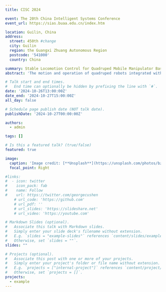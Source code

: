 ```yaml
---
title: CISC 2024

event: The 20th China Intelligent Systems Conference
event_url: https://sias.buaa.edu.cn/index.htm

location: Guilin, China
address:
  street: 450th #change
  city: Guilin
  region: the Guangxi Zhuang Autonomous Region
  postcode: '541000'
  country: China

summary: Stable Locomotion Control for Quadruped Mobile Manipulator Based on Adaptive Estimation of Load Mass.
abstract: 'The motion and operation of quadruped robots integrated with a manipulator are significant challenges in the field of legged robotics. In this paper, a stable locomotion control method for the quadruped mobile manipulator based on adaptive estimation of load mass is proposed. Firstly, the motion in the joint space is mapped to the end of the manipulator to obtain the motion state of the load, and the load mass is estimated based on the torso dynamics properties. Then, the force required to maintain the motion of the load and manipulator is obtained based on the manipulator dynamics model. Finally, by extending the torso dynamics model, this generalized force is used as a feed-forward compensation term in the upper controller planning to obtain the leg joint torques that satisfy both the torso motion demand and the force required by the manipulator. The feasibility and validity of the proposed method are verified based on the simulation software of Webots. Simulation results show that the robot can estimate the quality of the load and overcome the effects caused by the load to keep itself stable, which can improve the operating performance of the quadruped mobile manipulator.'

# Talk start and end times.
#   End time can optionally be hidden by prefixing the line with `#`.
date: '2024-10-26T13:00:00Z'
date_end: '2024-10-27T15:00:00Z'
all_day: false

# Schedule page publish date (NOT talk date).
publishDate: '2024-10-27T00:00:00Z'

authors:
  - admin

tags: []

# Is this a featured talk? (true/false)
featured: true

image:
  caption: 'Image credit: [**Unsplash**](https://unsplash.com/photos/bzdhc5b3Bxs)'
  focal_point: Right

#links:
#  - icon: twitter
#    icon_pack: fab
#    name: Follow
#    url: https://twitter.com/georgecushen
    # url_code: 'https://github.com'
    # url_pdf: ''
    # url_slides: 'https://slideshare.net'
    # url_video: 'https://youtube.com'

# Markdown Slides (optional).
#   Associate this talk with Markdown slides.
#   Simply enter your slide deck's filename without extension.
#   E.g. `slides = "example-slides"` references `content/slides/example-slides.md`.
#   Otherwise, set `slides = ""`.
slides: ""

# Projects (optional).
#   Associate this post with one or more of your projects.
#   Simply enter your project's folder or file name without extension.
#   E.g. `projects = ["internal-project"]` references `content/project/deep-learning/index.md`.
#   Otherwise, set `projects = []`.
projects:
  - example
---
```


<!-- 添加幻灯片 -->
<!-- {{% callout note %}}
Click on the **Slides** button above to view the built-in slides feature.
{{% /callout %}}

Slides can be added in a few ways:

- **Create** slides using Hugo Blox Builder's [_Slides_](https://docs.hugoblox.com/reference/content-types/) feature and link using `slides` parameter in the front matter of the talk file
- **Upload** an existing slide deck to `static/` and link using `url_slides` parameter in the front matter of the talk file
- **Embed** your slides (e.g. Google Slides) or presentation video on this page using [shortcodes](https://docs.hugoblox.com/reference/markdown/).

Further event details, including [page elements](https://docs.hugoblox.com/reference/markdown/) such as image galleries, can be added to the body of this page. -->
